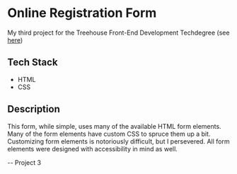 # Online Registration Form

My third project for the Treehouse Front-End Development Techdegree (see [here](https://join.teamtreehouse.com/front-end-web-development-techdegree/))



## Tech Stack

- HTML
- CSS



## Description

This form, while simple, uses many of the available HTML form elements. Many of the form elements have custom CSS to spruce them up a bit. Customizing form elements is notoriously difficult, but I persevered. All form elements were designed with accessibility in mind as well.

-- Project 3
